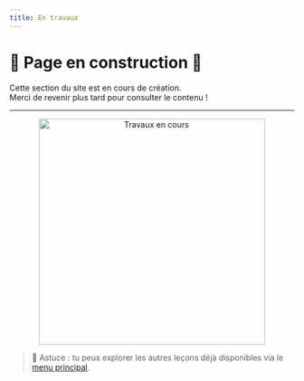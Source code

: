 ```yaml
---
title: En travaux
---
```


# 🚧 Page en construction 🚧

Cette section du site est en cours de création.  
Merci de revenir plus tard pour consulter le contenu !

---

<div style="text-align: center;">
  <img src="https://media.giphy.com/media/3o6ZsY8GgF5yBeMLDi/giphy.gif" alt="Travaux en cours" width="400" />
</div>


> 📌 Astuce : tu peux explorer les autres leçons déjà disponibles via le [menu principal](./index.md).
